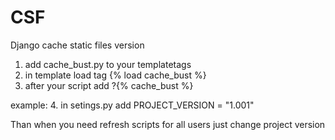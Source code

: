 # CSF
Django cache static files version


1. add cache_bust.py to your templatetags
2. in template load tag  {% load cache_bust %}
3. after your script add ?{% cache_bust %}

example:  <script src="{% static 'js/main.js' %}?{% cache_bust %}" type="text/javascript"></script>
4. in setings.py add PROJECT_VERSION = "1.001"

Than when you need refresh scripts for all users just change project version
